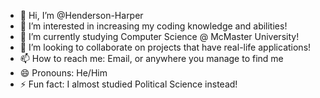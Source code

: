 - 👋 Hi, I’m @Henderson-Harper
- 👀 I’m interested in increasing my coding knowledge and abilities!
- 🌱 I’m currently studying Computer Science @ McMaster University!
- 💞️ I’m looking to collaborate on projects that have real-life applications!
- 📫 How to reach me: Email, or anywhere you manage to find me
- 😄 Pronouns: He/Him
- ⚡ Fun fact: I almost studied Political Science instead!

<!---
Henderson-Harper/Henderson-Harper is a ✨ special ✨ repository because its `README.md` (this file) appears on your GitHub profile.
You can click the Preview link to take a look at your changes.
--->
